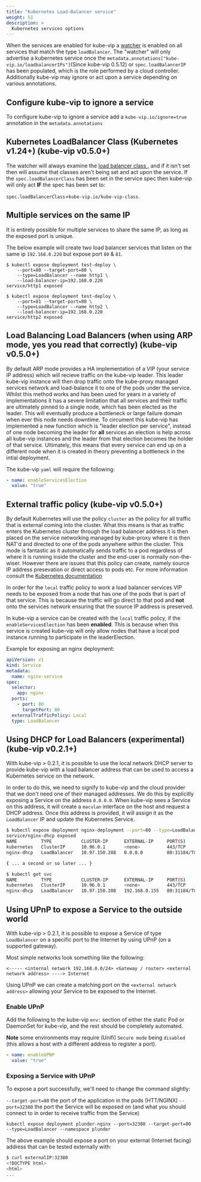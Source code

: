 ```yaml
---
title: "Kubernetes Load-Balancer service"
weight: 51
description: >
  Kubernetes services options
---
```


When the services are enabled for kube-vip a [watcher](https://kubernetes.io/docs/reference/using-api/api-concepts/#efficient-detection-of-changes) is enabled on all services that match the type `loadBalancer`. The "watcher" will only advertise a kubernetes service once the `metadata.annotations["kube-vip.io/loadbalancerIPs"]`(Since kube-vip 0.5.12) or `spec.loadBalancerIP` has been populated, which is the role performed by a cloud controller. Additionally kube-vip may ignore or act upon a service depending on various annotations.

## Configure kube-vip to ignore a service

To configure kube-vip to ignore a service add a `kube-vip.io/ignore=true` annotation in the `metadata.annotations`

## Kubernetes LoadBalancer Class (Kubernetes v1.24+) (kube-vip v0.5.0+)

The watcher will always examine the [load balancer class ](https://kubernetes.io/docs/concepts/services-networking/service/#load-balancer-class), and if it isn't set then will assume that classes aren't being set and act upon the service. If the `spec.loadBalancerClass` has been set in the service spec then kube-vip will only act **IF** the spec has been set to:

`spec.loadBalancerClass`=`kube-vip.io/kube-vip-class`.

## Multiple services on the same IP

It is entirely possible for multiple services to share the same IP, as long as the exposed port is unique.

The below example will create two load balancer services that listen on the same ip `192.168.0.220` but expose port `80` & `81`.
```
$ kubectl expose deployment test-deploy \
    --port=80 --target-port=80 \
    --type=LoadBalancer --name http1 \
    --load-balancer-ip=192.168.0.220
service/http1 exposed

$ kubectl expose deployment test-deploy \
    --port=81 --target-port=80 \
    --type=LoadBalancer --name http2 \
    --load-balancer-ip=192.168.0.220
service/http2 exposed
```

## Load Balancing Load Balancers (when using ARP mode, yes you read that correctly) (kube-vip v0.5.0+)

By default ARP mode provides a HA implementation of a VIP (your service IP address) which will recieve traffic on the kube-vip leader. This leader kube-vip instance will then drop traffic onto the kube-proxy managed services network and load-balance it to one of the pods under the service. Whilst this method works and has been used for years in a variety of implementations it has a severe limitation that all services and their traffic are ultimately pinned to a single node, which has been elected as the leader. This will eventually produce a bottleneck or large failure domain when ever this node needs downtime. To circument this kube-vip has implemented a new function which is "leader election per service", instead of one node becoming the leader for **all** services an election is help across all kube-vip instances and the leader from that election becomes the holder of that service. Ultimately, this means that every service can end up on a different node when it is created in theory preventing a bottleneck in the intial deployment.

The kube-vip `yaml` will require the following:

```yaml
- name: enableServicesElection
  value: "true"
```

## External traffic policy (kube-vip v0.5.0+)

By default Kubernetes will use the policy `cluster` as the policy for all traffic that is external coming into the cluster. What this means is that as traffic enters the Kubernetes cluster through the load balancer address it is then placed on the service networking managed by kube-proxy where it is then NAT'd and directed to one of the pods anywhere within the cluster. This mode is fantastic as it automatically sends traffic to a pod regardless of where it is running inside the cluster and the end-user is normally non-the-wiser. However there are issues that this policy can create, namely source IP address presevation or direct access to pods etc. For more information consult the [Kubernetes documentation](https://kubernetes.io/docs/tasks/access-application-cluster/create-external-load-balancer/#preserving-the-client-source-ip)

In order for the `local` traffic policy to work a load balancer services VIP needs to be exposed from a node that has one of the pods that is part of that service. This is because the traffic will go direct to that pod and **not** onto the services network ensuring that the source IP address is preserved.

In kube-vip a service can be created with the `local` traffic policy, if the `enableServicesElection` has been **enabled**. This is because when this service is created kube-vip will only allow nodes that have a local pod instance running to participate in the leaderElection.

Example for exposing an nginx deployment:
```yaml
apiVersion: v1
kind: Service
metadata:
  name: nginx-service
spec:
  selector:
    app: nginx
  ports:
    - port: 80
      targetPort: 80
  externalTrafficPolicy: Local
  type: LoadBalancer
```

## Using DHCP for Load Balancers (experimental) (kube-vip v0.2.1+)


With kube-vip > 0.2.1, it is possible to use the local network DHCP server to provide kube-vip with a load balancer address that can be used to access a Kubernetes service on the network.

In order to do this, we need to signify to kube-vip and the cloud provider that we don't need one of their managed addresses. We do this by explicitly exposing a Service on the address `0.0.0.0`. When kube-vip sees a Service on this address, it will create a `macvlan` interface on the host and request a DHCP address. Once this address is provided, it will assign it as the `LoadBalancer` IP and update the Kubernetes Service.

```sh
$ kubectl expose deployment nginx-deployment --port=80 --type=LoadBalancer --name=nginx-dhcp --load-balancer-ip=0.0.0.0; kubectl get svc
service/nginx-dhcp exposed
NAME         TYPE           CLUSTER-IP      EXTERNAL-IP     PORT(S)        AGE
kubernetes   ClusterIP      10.96.0.1       <none>          443/TCP        17m
nginx-dhcp   LoadBalancer   10.97.150.208   0.0.0.0         80:31184/TCP   0s

{ ... a second or so later ... }

$ kubectl get svc
NAME         TYPE           CLUSTER-IP      EXTERNAL-IP     PORT(S)        AGE
kubernetes   ClusterIP      10.96.0.1       <none>          443/TCP        17m
nginx-dhcp   LoadBalancer   10.97.150.208   192.168.0.155   80:31184/TCP   3s
```

## Using UPnP to expose a Service to the outside world

With kube-vip > 0.2.1, it is possible to expose a Service of type `LoadBalancer` on a specific port to the Internet by using UPnP (on a supported gateway).

Most simple networks look something like the following:

`<----- <internal network 192.168.0.0/24> <Gateway / router> <external network address> ----> Internet`

Using UPnP we can create a matching port on the `<external network address>` allowing your Service to be exposed to the Internet.

### Enable UPnP

Add the following to the kube-vip `env:` section of either the static Pod or DaemonSet for kube-vip, and the rest should be completely automated.

**Note** some environments may require (Unifi) `Secure mode` being `disabled` (this allows a host with a different address to register a port).

```yaml
- name: enableUPNP
  value: "true"
```

### Exposing a Service with UPnP

To expose a port successfully, we'll need to change the command slightly:

`--target-port=80` the port of the application in the pods (HTT/NGINX)
`--port=32380` the port the Service will be exposed on (and what you should connect to in order to receive traffic from the Service)

`kubectl expose deployment plunder-nginx --port=32380 --target-port=80 --type=LoadBalancer --namespace plunder`

The above example should expose a port on your external (Internet facing) address that can be tested externally with:

```sh
$ curl externalIP:32380
<!DOCTYPE html>
<html>
...
```
